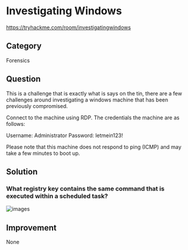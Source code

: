 
# Investigating Windows

https://tryhackme.com/room/investigatingwindows

## Category

Forensics

## Question

This is a challenge that is exactly what is says on the tin, there are a few challenges around investigating a windows machine that has been previously compromised.

Connect to the machine using RDP. The credentials the machine are as follows:

Username: Administrator
Password: letmein123!

Please note that this machine does not respond to ping (ICMP) and may take a few minutes to boot up.


## Solution

### What registry key contains the same command that is executed within a scheduled task?

![images](./investigateWin2/windowsVersion.png)



## Improvement
None


